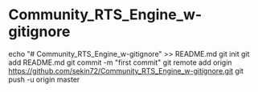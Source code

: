 # Community_RTS_Engine_w-gitignore
echo "# Community_RTS_Engine_w-gitignore" >> README.md
git init
git add README.md
git commit -m "first commit"
git remote add origin https://github.com/sekin72/Community_RTS_Engine_w-gitignore.git
git push -u origin master
